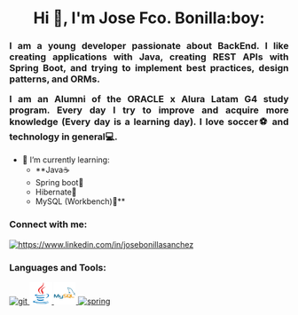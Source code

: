 <!--
**bonillasanchez98/bonillasanchez98** is a ✨ _special_ ✨ repository because its `README.md` (this file) appears on your GitHub profile.

Here are some ideas to get you started:

- 🔭 I’m currently working on ...
- 🌱 I’m currently learning ...
- 👯 I’m looking to collaborate on ...
- 🤔 I’m looking for help with ...
- 💬 Ask me about ...
- 📫 How to reach me: ...
- 😄 Pronouns: ...
- ⚡ Fun fact: ...
-->

<h1 align="center">Hi 👋, I'm Jose Fco. Bonilla:boy:</h1>
<h3 align="justify">
  I am a young developer passionate about BackEnd. I like creating applications with Java, creating REST APIs with Spring Boot, and trying to implement best practices, design patterns, and ORMs. </br>

I am an Alumni of the ORACLE x Alura Latam G4 study program. Every day I try to improve and acquire more knowledge (Every day is a learning day). I love soccer:soccer: and technology in general:computer:.
</h3>

- 🌱 I’m currently learning:
  - **Java:coffee:
  - Spring boot:leaves:
  - Hibernate:floppy_disk:
  - MySQL (Workbench):dolphin:**

<h3 align="left">Connect with me:</h3>
<p align="left">
<a href="https://linkedin.com/in/https://www.linkedin.com/in/josebonillasanchez" target="blank"><img align="center" src="https://raw.githubusercontent.com/rahuldkjain/github-profile-readme-generator/master/src/images/icons/Social/linked-in-alt.svg" alt="https://www.linkedin.com/in/josebonillasanchez" height="30" width="40" /></a>
</p>

<h3 align="left">Languages and Tools:</h3>
<p align="left"> <a href="https://git-scm.com/" target="_blank" rel="noreferrer"> <img src="https://www.vectorlogo.zone/logos/git-scm/git-scm-icon.svg" alt="git" width="40" height="40"/> </a> <a href="https://www.java.com" target="_blank" rel="noreferrer"> <img src="https://raw.githubusercontent.com/devicons/devicon/master/icons/java/java-original.svg" alt="java" width="40" height="40"/> </a> <a href="https://www.mysql.com/" target="_blank" rel="noreferrer"> <img src="https://raw.githubusercontent.com/devicons/devicon/master/icons/mysql/mysql-original-wordmark.svg" alt="mysql" width="40" height="40"/> </a> <a href="https://spring.io/" target="_blank" rel="noreferrer"> <img src="https://www.vectorlogo.zone/logos/springio/springio-icon.svg" alt="spring" width="40" height="40"/> </a> </p>
